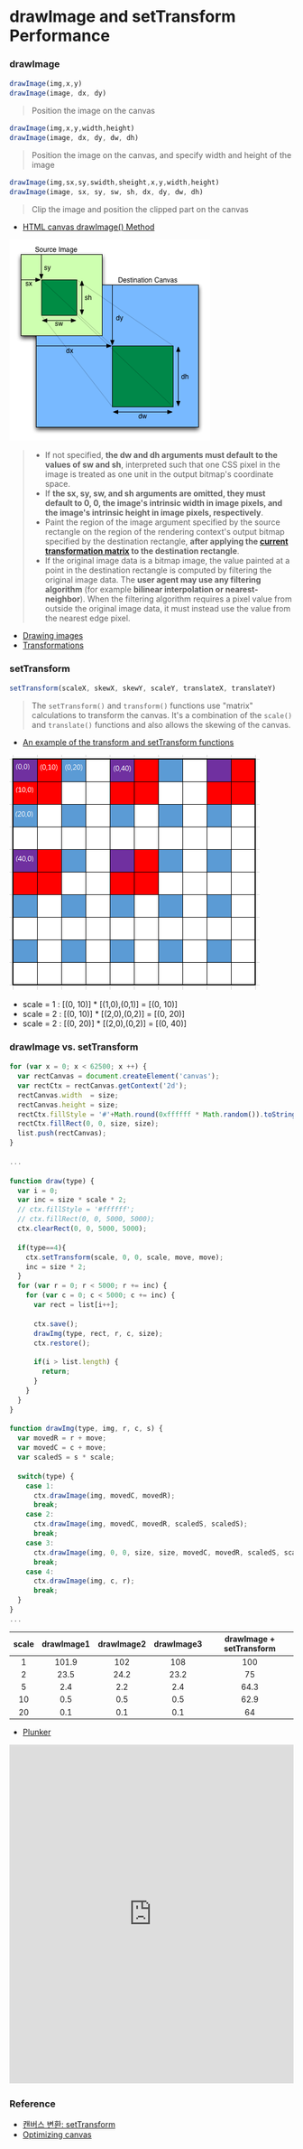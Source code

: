 # drawImage and setTransform Performance

### drawImage

```javascript
drawImage(img,x,y)
drawImage(image, dx, dy)
```
> Position the image on the canvas

```javascript
drawImage(img,x,y,width,height)
drawImage(image, dx, dy, dw, dh)
```
> Position the image on the canvas, and specify width and height of the image

```javascript
drawImage(img,sx,sy,swidth,sheight,x,y,width,height)
drawImage(image, sx, sy, sw, sh, dx, dy, dw, dh)
```
> Clip the image and position the clipped part on the canvas

* [HTML canvas drawImage() Method](http://www.w3schools.com/tags/canvas_drawimage.asp)

![drawImage.png](../img/Canvas/drawImage-and-setTransform-performance/drawImage.png)

> * If not specified, **the dw and dh arguments must default to the values of sw and sh**, interpreted such that one CSS pixel in the image is treated as one unit in the output bitmap's coordinate space.
> * If **the sx, sy, sw, and sh arguments are omitted, they must default to 0, 0, the image's intrinsic width in image pixels, and the image's intrinsic height in image pixels, respectively**.
> * Paint the region of the image argument specified by the source rectangle on the region of the rendering context's output bitmap specified by the destination rectangle, **after applying the [current transformation matrix](https://html.spec.whatwg.org/multipage/scripting.html#current-transformation-matrix) to the destination rectangle**.
> * If the original image data is a bitmap image, the value painted at a point in the destination rectangle is computed by filtering the original image data. The **user agent may use any filtering algorithm** (for example **bilinear interpolation or nearest-neighbor**). When the filtering algorithm requires a pixel value from outside the original image data, it must instead use the value from the nearest edge pixel.

* [Drawing images](https://html.spec.whatwg.org/multipage/scripting.html#dom-context-2d-drawimage)
* [Transformations](https://html.spec.whatwg.org/multipage/scripting.html#current-transformation-matrix)

### setTransform

```javascript
setTransform(scaleX, skewX, skewY, scaleY, translateX, translateY)
```

> The ``setTransform()`` and ``transform()`` functions use "matrix" calculations to transform the canvas. It's a combination of the ``scale()`` and ``translate()`` functions and also allows the skewing of the canvas.

* [An example of the transform and setTransform functions](http://www.rgraph.net/blog/2013/february/an-example-of-the-html5-canvas-transform-function.html)

![transform.PNG](../img/Canvas/drawImage-and-setTransform-performance/transform.PNG)

* scale = 1 : [(0, 10)] * [(1,0),(0,1)] = [(0, 10)]
* scale = 2 : [(0, 10)] * [(2,0),(0,2)] = [(0, 20)]
* scale = 2 : [(0, 20)] * [(2,0),(0,2)] = [(0, 40)]

### drawImage vs. setTransform

```javascript
for (var x = 0; x < 62500; x ++) {
  var rectCanvas = document.createElement('canvas');
  var rectCtx = rectCanvas.getContext('2d');
  rectCanvas.width  = size;
  rectCanvas.height = size;
  rectCtx.fillStyle = '#'+Math.round(0xffffff * Math.random()).toString(16);
  rectCtx.fillRect(0, 0, size, size);
  list.push(rectCanvas);
}

...

function draw(type) {
  var i = 0;
  var inc = size * scale * 2;
  // ctx.fillStyle = '#ffffff';
  // ctx.fillRect(0, 0, 5000, 5000);
  ctx.clearRect(0, 0, 5000, 5000);

  if(type==4){
    ctx.setTransform(scale, 0, 0, scale, move, move);
    inc = size * 2;
  }
  for (var r = 0; r < 5000; r += inc) {
    for (var c = 0; c < 5000; c += inc) {
      var rect = list[i++];
      
      ctx.save();
      drawImg(type, rect, r, c, size);
      ctx.restore();
      
      if(i > list.length) {
        return;
      }
    }
  }
}

function drawImg(type, img, r, c, s) {
  var movedR = r + move;
  var movedC = c + move;
  var scaledS = s * scale;
 
  switch(type) {
    case 1:
      ctx.drawImage(img, movedC, movedR);
      break;
    case 2:
      ctx.drawImage(img, movedC, movedR, scaledS, scaledS);
      break;
    case 3:
      ctx.drawImage(img, 0, 0, size, size, movedC, movedR, scaledS, scaledS);
      break;
    case 4:
      ctx.drawImage(img, c, r);
      break;
  }
}
...
```

| scale | drawImage1 | drawImage2 | drawImage3 | drawImage + setTransform |
| :---: | :---: | :---: | :---: | :---: |
| 1 | 101.9 | 102 | 108 | 100 |
| 2 | 23.5 | 24.2 | 23.2 | 75 |
| 5 | 2.4 | 2.2 | 2.4 | 64.3 |
| 10 | 0.5 | 0.5 | 0.5 | 62.9 |
| 20 | 0.1 | 0.1 | 0.1 | 64 |

* [Plunker](https://embed.plnkr.co/KDhwFwM4RYgYLo1HxyAQ/)

<iframe style="width: 100%; height: 600px" src="https://embed.plnkr.co/KDhwFwM4RYgYLo1HxyAQ" frameborder="0" allowfullscren="allowfullscren"></iframe>

### Reference

* [캔버스 변환: setTransform](http://rayuela.kr/htmlcss/post1082/)
* [Optimizing canvas](https://developer.mozilla.org/ko/docs/Web/API/Canvas_API/Tutorial/Optimizing_canvas)